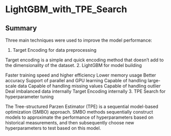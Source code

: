 # LightGBM_with_TPE_Search

## Summary
Three main techniques were used to improve the model performance:

1. Target Encoding for data preprocessing

Target encoding is a simple and quick encoding method that doesn’t add to the dimensionality of the dataset.
2. LightGBM for model building

Faster training speed and higher efficiency
Lower memory usage
Better accuracy
Support of parallel and GPU learning
Capable of handling large-scale data
Capable of handling missing values
Capable of handling outlier
Deal imbalanced data internally
Target Encoding internally
3. TPE Search for hyperparameter tuning

The Tree-structured Parzen Estimator (TPE) is a sequential model-based optimization (SMBO) approach. SMBO methods sequentially construct models to approximate the performance of hyperparameters based on historical measurements, and then subsequently choose new hyperparameters to test based on this model.
